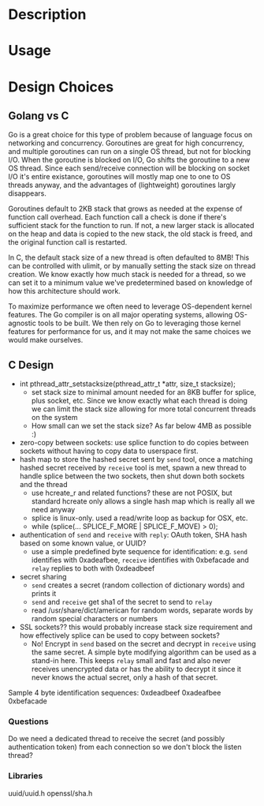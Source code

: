 # Description

# Usage

# Design Choices

## Golang vs C
Go is a great choice for this type of problem because of language focus on
networking and concurrency. Goroutines are great for high concurrency, and
multiple goroutines can run on a single OS thread, but not for blocking I/O.
When the goroutine is blocked on I/O, Go shifts the goroutine to a new OS
thread. Since each send/receive connection will be blocking on socket I/O it's
entire existance, goroutines will mostly map one to one to OS threads anyway,
and the advantages of (lightweight) goroutines largly disappears.

Goroutines default to 2KB stack that grows as needed at the expense of function
call overhead. Each function call a check is done if there's sufficient stack
for the function to run. If not, a new larger stack is allocated on the heap
and data is copied to the new stack, the old stack is freed, and the original
function call is restarted.

In C, the default stack size of a new thread is often defaulted to 8MB! This
can be controlled with ulimit, or by manually setting the stack size on thread
creation. We know exactly how much stack is needed for a thread, so we can set
it to a minimum value we've predetermined based on knowledge of how this
architecture should work.

To maximize performance we often need to leverage OS-dependent kernel features.
The Go compiler is on all major operating systems, allowing OS-agnostic tools
to be built. We then rely on Go to leveraging those kernel features for
performance for us, and it may not make the same choices we would make
ourselves.

## C Design
* int pthread_attr_setstacksize(pthread_attr_t *attr, size_t stacksize);
  - set stack size to minimal amount needed for an 8KB buffer for splice, plus
    socket, etc. Since we know exactly what each thread is doing we can limit
    the stack size allowing for more total concurrent threads on the system
  - How small can we set the stack size? As far below 4MB as possible :)
* zero-copy between sockets: use splice function to do copies between sockets
  without having to copy data to userspace first.
* hash map to store the hashed secret sent by `send` tool, once a matching
  hashed secret received by `receive` tool is met, spawn a new thread to handle
  splice between the two sockets, then shut down both sockets and the thread
  - use hcreate_r and related functions? these are not POSIX, but standard
    hcreate only allows a single hash map which is really all we need anyway
  - splice is linux-only. used a read/write loop as backup for OSX, etc.
  - while (splice(... SPLICE_F_MORE | SPLICE_F_MOVE) > 0);
* authentication of `send` and `receive` with `reply`: OAuth token, SHA hash
  based on some known value, or UUID?
  - use a simple predefined byte sequence for identification: e.g. `send`
    identifies with 0xadeafbee, `receive` identifies with 0xbefacade and
    `relay` replies to both with 0xdeadbeef
* secret sharing
  - `send` creates a secret (random collection of dictionary words) and prints it
  - `send` and `receive` get sha1 of the secret to send to `relay`
  - read /usr/share/dict/american for random words, separate words by random
    special characters or numbers
* SSL sockets?? this would probably increase stack size requirement and how
  effectively splice can be used to copy between sockets?
  - No! Encrypt in `send` based on the secret and decrypt in `receive` using
    the same secret. A simple byte modifying algorithm can be used as a
    stand-in here. This keeps `relay` small and fast and also never receives
    unencrypted data or has the ability to decrypt it since it never knows the
    actual secret, only a hash of that secret.

Sample 4 byte identification sequences:
0xdeadbeef
0xadeafbee
0xbefacade

### Questions
Do we need a dedicated thread to receive the secret (and possibly
authentication token) from each connection so we don't block the listen thread?

### Libraries
uuid/uuid.h
openssl/sha.h
